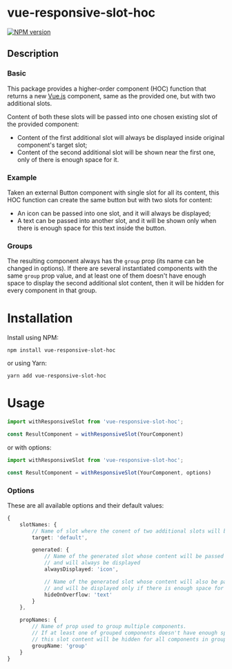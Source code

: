 # vue-responsive-slot-hoc

[![NPM version](https://img.shields.io/npm/v/vue-responsive-slot-hoc.svg)](https://www.npmjs.com/package/vue-responsive-slot-hoc)

## Description

### Basic

This package provides a higher-order component (HOC) function that returns a new [Vue.js](https://vuejs.org/) component, same as the provided one,
but with two additional slots.

Content of both these slots will be passed into one chosen existing slot of the provided component:
* Content of the first additional slot will always be displayed inside original component's target slot;
* Content of the second additional slot will be shown near the first one, only of there is enough space for it.

### Example

Taken an external Button component with single slot for all its content,
this HOC function can create the same button but with two slots for content:
* An icon can be passed into one slot, and it will always be displayed;
* A text can be passed into another slot, and it will be shown only when there is enough space for this text inside the button.

### Groups

The resulting component always has the `group` prop (its name can be changed in options). If there are several
instantiated components with the same `group` prop value, and at least one of them doesn't have enough space to
display the second additional slot content, then it will be hidden for every component in that group.

# Installation

Install using NPM:

```
npm install vue-responsive-slot-hoc
```

or using Yarn:

```
yarn add vue-responsive-slot-hoc
```

# Usage

```ts
import withResponsiveSlot from 'vue-responsive-slot-hoc';

const ResultComponent = withResponsiveSlot(YourComponent)
```

or with options:

```ts
import withResponsiveSlot from 'vue-responsive-slot-hoc';

const ResultComponent = withResponsiveSlot(YourComponent, options)
```

### Options

These are all available options and their default values:

```ts
{
    slotNames: {
        // Name of slot where the conent of two additional slots will be passed into
        target: 'default', 

        generated: {
            // Name of the generated slot whose content will be passed into the target slot
            // and will always be displayed
            alwaysDisplayed: 'icon',

            // Name of the generated slot whose content will also be passed into the target slot
            // and will be displayed only if there is enough space for it
            hideOnOverflow: 'text'
        }
    },

    propNames: {
        // Name of prop used to group multiple components.
        // If at least one of grouped components doesn't have enough space to display 'hideOnOverflow' slot content,
        // this slot content will be hidden for all components in group
        groupName: 'group'
    }
}
```